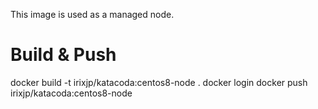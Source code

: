 This image is used as a managed node.

# Build & Push
docker build -t irixjp/katacoda:centos8-node .
docker login
docker push irixjp/katacoda:centos8-node
